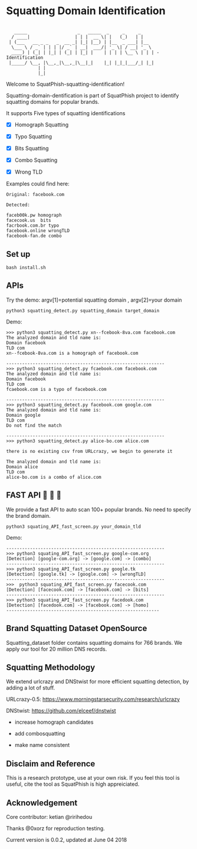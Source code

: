 # Squatting Domain Identification
```

   _____                   _   _____  _     _     _
  / ____|                 | | |  __ \| |   (_)   | |
 | (___   __ _ _   _  __ _| |_| |__) | |__  _ ___| |__
  \___ \ / _` | | | |/ _` | __|  ___/| '_ \| / __| '_ \
  ____) | (_| | |_| | (_| | |_| |    | | | | \__ \ | | | - Identification
 |_____/ \__, |\__,_|\__,_|\__|_|    |_| |_|_|___/_| |_|
            | |
            |_|

```

Welcome to SquatPhish-squatting-identification!

Squatting-domain-dentification is part of SquatPhish project to identify squatting domains for popular brands.

It supports Five types of squatting identifications

- [x] Homograph Squatting
- [x] Typo Squatting
- [x] Bits Squatting
- [x] Combo Squatting
- [x] Wrong TLD


Examples could find here:

```
Original: facebook.com

Detected:

faceb00k.pw homograph
facecook.us  bits
facrbook.com.br typo
facebook.online wrongTLD
facebook-fan.de combo

```

## Set up
```
bash install.sh
```

## APIs

Try the demo:  argv[1]=potential squatting domain , argv[2]=your domain
```
python3 squatting_detect.py squatting_domain target_domain
```

Demo:

```
>>> python3 squatting_detect.py xn--fcebook-8va.com facebook.com
The analyzed domain and tld name is:
Domain facebook
TLD com
xn--fcebook-8va.com is a homograph of facebook.com

------------------------------------------------------------
>>> python3 squatting_detect.py fcaebook.com facebook.com
The analyzed domain and tld name is:
Domain facebook
TLD com
fcaebook.com is a typo of facebook.com

------------------------------------------------------------
>>> python3 squatting_detect.py facebook.com google.com
The analyzed domain and tld name is:
Domain google
TLD com
Do not find the match

------------------------------------------------------------
>>> python3 squatting_detect.py alice-bo.com alice.com

there is no existing csv from URLcrazy, we begin to generate it

The analyzed domain and tld name is:
Domain alice
TLD com
alice-bo.com is a combo of alice.com

```

## FAST API :rocket: :rocket: :rocket:

We provide a fast API to auto scan 100+ popular brands. No need to specify the brand domain.
```
python3 squating_API_fast_screen.py your_domain_tld
```

Demo:
```
------------------------------------------------------------
>>> python3 squating_API_fast_screen.py google-com.org
[Detection] [google-com.org] -> [google.com] -> [combo]
------------------------------------------------------------
>>> python3 squating_API_fast_screen.py google.tk
[Detection] [google.tk] -> [google.com] -> [wrongTLD]
------------------------------------------------------------
>>>  python3 squating_API_fast_screen.py facecook.com
[Detection] [facecook.com] -> [facebook.com] -> [bits]
------------------------------------------------------------
>>> python3 squating_API_fast_screen.py facedook.com
[Detection] [facedook.com] -> [facebook.com] -> [homo]
----------------------------------------------------------

```


## Brand Squatting Dataset OpenSource

Squatting_dataset folder contains squatting domains for 766 brands.
We apply our tool for 20 million DNS records.


## Squatting Methodology

We extend urlcrazy and DNStwist for more efficient squatting detection, by adding a lot of stuff.

URLcrazy-0.5:  https://www.morningstarsecurity.com/research/urlcrazy

DNStwist: https://github.com/elceef/dnstwist

+ increase homograph candidates

+ add combosquatting

+ make name consistent


## Disclaim and Reference

This is a research prototype, use at your own risk.
If you feel this tool is useful, cite the tool as SquatPhish is high appreiciated.


## Acknowledgement

Core contributor: ketian @ririhedou

Thanks @0xorz for reproduction testing.

Current version is 0.0.2, updated at June 04 2018